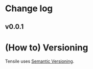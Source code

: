 # Change log

## v0.0.1


# (How to) Versioning

Tensile uses [Semantic Versioning](https://semver.org/).

